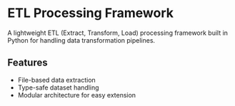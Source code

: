 # ETL Processing Framework

A lightweight ETL (Extract, Transform, Load) processing framework built in Python for handling data transformation
pipelines.

## Features

- File-based data extraction
- Type-safe dataset handling
- Modular architecture for easy extension
